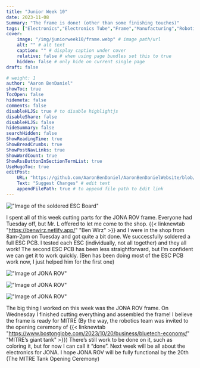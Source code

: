 ```yaml
---
title: "Junior Week 10"
date: 2023-11-08
Summary: "The frame is done! (other than some finishing touches)"
tags: ["Electronics","Electronics Tube","Frame","Manufacturing","Robotics Shop Blog","Sunk Robotics","Soldering","Water-Jet Cutting"]
cover:
    image: "/img/juniorweek10/frame.webp" # image path/url
    alt: "" # alt text
    caption: "" # display caption under cover
    relative: false # when using page bundles set this to true
    hidden: false # only hide on current single page
draft: false

# weight: 1
author: "Aaron BenDaniel"
showToc: true
TocOpen: false
hidemeta: false
comments: false
disableHLJS: true # to disable highlightjs
disableShare: false
disableHLJS: false
hideSummary: false
searchHidden: false
ShowReadingTime: true
ShowBreadCrumbs: true
ShowPostNavLinks: true
ShowWordCount: true
ShowRssButtonInSectionTermList: true
UseHugoToc: true
editPost:
    URL: "https://github.com/AaronBenDaniel/AaronBenDanielWebsite/blob/main/content"
    Text: "Suggest Changes" # edit text
    appendFilePath: true # to append file path to Edit link
---
```


!["Image of the soldered ESC Board"](/img/juniorweek10/pcb.webp)

I spent all of this week cutting parts for the JONA ROV frame. Everyone had Tuesday off, but Mr. L offered to let me come to the shop. {{< linknewtab "https://benwirz.netlify.app/" "Ben Wirz" >}} and I were in the shop from 8am-2pm on Tuesday and got quite a bit done. We successfully soldered a full ESC PCB. I tested each ESC (individually, not all together) and they all work! The second ESC PCB has been less straightforward, but I’m confident we can get it to work quickly. (Ben has been doing most of the ESC PCB work now, I just helped him for the first one)

!["Image of JONA ROV"](/img/juniorweek10/frame.webp)

!["Image of JONA ROV"](/img/juniorweek10/frametop.webp)

!["Image of JONA ROV"](/img/juniorweek10/frameside.webp)

The big thing I worked on this week was the JONA ROV frame. On Wednesday I finished cutting everything and assembled the frame! I believe the frame is ready for MITRE (By the way, the robotics team was invited to the opening ceremony of {{< linknewtab "https://www.bostonglobe.com/2023/10/20/business/bluetech-economy/" "MITRE’s giant tank" >}}) There’s still work to be done on it, such as coloring it, but for now I can call it “done”. Next week will be all about the electronics for JONA. I hope JONA ROV will be fully functional by the 20th (The MITRE Tank Opening Ceremony)